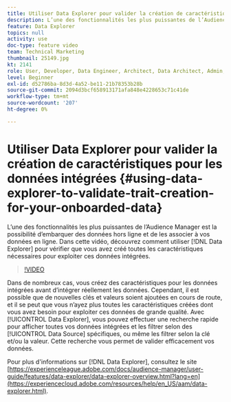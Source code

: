 ```yaml
---
title: Utiliser Data Explorer pour valider la création de caractéristiques pour les données intégrées
description: L’une des fonctionnalités les plus puissantes de l’Audience Manager est la possibilité d’embarquer des données hors ligne et de les associer à vos données en ligne. Dans cette vidéo, découvrez comment utiliser Data Explorer pour vérifier que vous avez créé toutes les caractéristiques nécessaires pour exploiter ces données intégrées.
feature: Data Explorer
topics: null
activity: use
doc-type: feature video
team: Technical Marketing
thumbnail: 25149.jpg
kt: 2141
role: User, Developer, Data Engineer, Architect, Data Architect, Admin, Leader
level: Beginner
exl-id: d52786ba-8d3d-4a52-be11-21b78353b28b
source-git-commit: 2094d3bcf658913171afa848e4228653c71c41de
workflow-type: tm+mt
source-wordcount: '207'
ht-degree: 0%

---
```


# Utiliser Data Explorer pour valider la création de caractéristiques pour les données intégrées {#using-data-explorer-to-validate-trait-creation-for-your-onboarded-data}

L’une des fonctionnalités les plus puissantes de l’Audience Manager est la possibilité d’embarquer des données hors ligne et de les associer à vos données en ligne. Dans cette vidéo, découvrez comment utiliser [!DNL Data Explorer] pour vérifier que vous avez créé toutes les caractéristiques nécessaires pour exploiter ces données intégrées.

>[!VIDEO](https://video.tv.adobe.com/v/25149/?quality=12)

Dans de nombreux cas, vous créez des caractéristiques pour les données intégrées avant d’intégrer réellement les données. Cependant, il est possible que de nouvelles clés et valeurs soient ajoutées en cours de route, et il se peut que vous n’ayez plus toutes les caractéristiques créées dont vous avez besoin pour exploiter ces données de grande qualité. Avec [!UICONTROL Data Explorer], vous pouvez effectuer une recherche rapide pour afficher toutes vos données intégrées et les filtrer selon des [!UICONTROL Data Source] spécifiques, ou même les filtrer selon la clé et/ou la valeur. Cette recherche vous permet de valider efficacement vos données.

Pour plus d&#39;informations sur [!DNL Data Explorer], consultez le site [https://experienceleague.adobe.com/docs/audience-manager/user-guide/features/data-explorer/data-explorer-overview.html?lang=en](https://experiencecloud.adobe.com/resources/help/en_US/aam/data-explorer.html).
